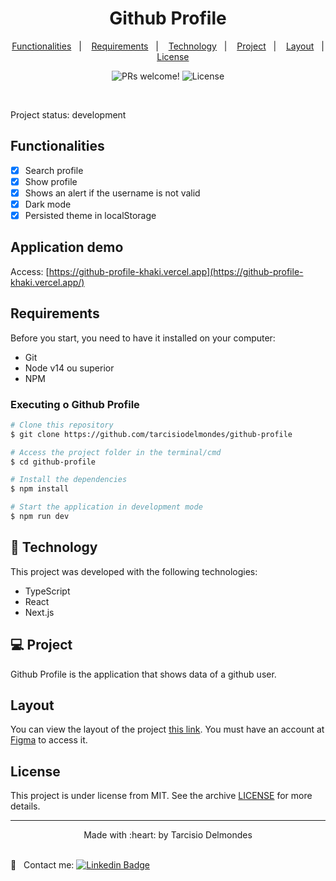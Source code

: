 <h1 align="center">
  Github Profile
</h1>

<p align="center">
<a href="#functionalities">Functionalities</a>&nbsp;&nbsp;&nbsp;|&nbsp;&nbsp;&nbsp;
<a href="#requirements">Requirements</a>&nbsp;&nbsp;&nbsp;|&nbsp;&nbsp;&nbsp;
  <a href="#technology">Technology</a>&nbsp;&nbsp;&nbsp;|&nbsp;&nbsp;&nbsp;
  <a href="#project">Project</a>&nbsp;&nbsp;&nbsp;|&nbsp;&nbsp;&nbsp;
  <a href="#layout">Layout</a>&nbsp;&nbsp;&nbsp;|&nbsp;&nbsp;&nbsp;
  <a href="#license">License</a>
</p>

<p align="center">
 <img src="https://img.shields.io/static/v1?label=PRs&message=welcome&color=49AA26&labelColor=000000" alt="PRs welcome!" />

  <img alt="License" src="https://img.shields.io/static/v1?label=license&message=MIT&color=49AA26&labelColor=000000">
</p>

<br>

<p align="left">
  Project status: development
</p>

<a id="functionalities"></a>

## Functionalities

- [x] Search profile
- [x] Show profile
- [x] Shows an alert if the username is not valid
- [x] Dark mode
- [x] Persisted theme in localStorage

## Application demo

Access: [https://github-profile-khaki.vercel.app](https://github-profile-khaki.vercel.app/)

<a id="requirements"></a>

## Requirements

Before you start, you need to have it installed on your computer:

- Git
- Node v14 ou superior
- NPM

### Executing o Github Profile

```bash
# Clone this repository
$ git clone https://github.com/tarcisiodelmondes/github-profile

# Access the project folder in the terminal/cmd
$ cd github-profile

# Install the dependencies
$ npm install

# Start the application in development mode
$ npm run dev
```

<a id="technology"></a>

## 🚀 Technology

This project was developed with the following technologies:

- TypeScript
- React
- Next.js

<a id="project"></a>

## 💻 Project

Github Profile is the application that shows data of a github user.

<a id="layout"></a>

## Layout

You can view the layout of the project [this link](https://www.figma.com/file/IpaL2SZlHnDJqondb6r8Bi/Github-profiles?node-id=0%3A1). You must have an account at [Figma](https://figma.com) to access it.

<a id="license"></a>

## License

This project is under license from MIT. See the archive [LICENSE](.github/LICENSE.md) for more details.

---

<p align="center">Made with :heart: by Tarcisio Delmondes</p>

<br/> :email: &nbsp; Contact me: [![Linkedin Badge](https://img.shields.io/badge/-TarcísioDelmondes-blue?style=flat-square&logo=Linkedin&logoColor=white&link=https://www.linkedin.com/in/tarcisio-delmondes-892567207)](https://www.linkedin.com/in/tarcisio-delmondes-892567207)
